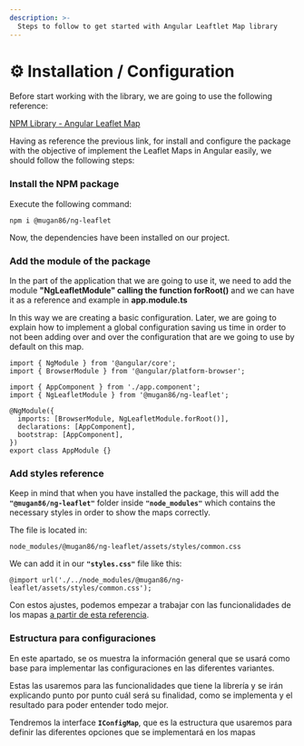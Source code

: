 ```yaml
---
description: >-
  Steps to follow to get started with Angular Leaftlet Map library
---
```


# ⚙ Installation / Configuration

Before start working with the library, we are going to use the following reference:

[NPM Library - Angular Leaflet Map](https://www.npmjs.com/package/@mugan86/ng-leaflet)

Having as reference the previous link, for install and configure the package with the objective of implement the Leaflet Maps in Angular easily, we should follow the following steps:

### Install the NPM package

Execute the following command:

```
npm i @mugan86/ng-leaflet
```

Now, the dependencies have been installed on our project.

### Add the module of the package

In the part of the application that we are going to use it, we need to add the module **"NgLeafletModule" calling the function forRoot()** and we can have it as a reference and example in **app.module.ts**&#x20;

In this way we are creating a basic configuration. Later, we are going to explain how to implement a global configuration saving us time in order to not been adding over and over the configuration that are we going to use by default on this map.

```
import { NgModule } from '@angular/core';
import { BrowserModule } from '@angular/platform-browser';

import { AppComponent } from './app.component';
import { NgLeafletModule } from '@mugan86/ng-leaflet';

@NgModule({
  imports: [BrowserModule, NgLeafletModule.forRoot()],
  declarations: [AppComponent],
  bootstrap: [AppComponent],
})
export class AppModule {}
```

### Add styles reference

Keep in mind that when you have installed the package, this will add the **`"@mugan86/ng-leaflet"`** folder inside **`"node_modules"`** which contains the necessary styles in order to show the maps correctly.

The file is located in:

```
node_modules/@mugan86/ng-leaflet/assets/styles/common.css
```

We can add it in our **`"styles.css"`** file like this:

```
@import url('./../node_modules/@mugan86/ng-leaflet/assets/styles/common.css');
```

Con estos ajustes, podemos empezar a trabajar con las funcionalidades de los mapas [a partir de esta referencia](aspectos-basicos/mapa-basico.md).

### Estructura para configuraciones

En este apartado, se os muestra la información general que se usará como base para implementar las configuraciones en las diferentes variantes.

Estas las usaremos para las funcionalidades que tiene la librería y se irán explicando punto por punto cuál será su finalidad, como se implementa y el resultado para poder entender todo mejor.

Tendremos la interface **`IConfigMap`**, que es la estructura que usaremos para definir las diferentes opciones que se implementará en los mapas
